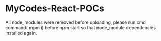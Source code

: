 # MyCodes-React-POCs
All node_modules were removed before uploading, please run cmd command( mpm i) before npm start so that node_module dependencies installed again.
